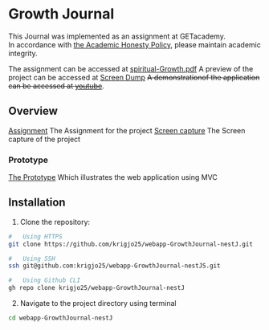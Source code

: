 #   Growth Journal


This Journal was implemented as an assignment at GETacademy.<br>
In accordance with [the Academic Honesty Policy](https://cs50.harvard.edu/x/2023/honesty/), please maintain academic integrity.<br>

The assignment can be accessed at [spiritual-Growth.pdf](/lib/documents/spiritual-Growth.pdf)
A preview of the project can be accessed at [Screen Dump](/lib/documents/spiritual-Growth-screen-dump.pdf)
~~A demonstrationof the application can be accessed at [youtube]()~~.

## Overview
[Assignment](./prototype/documents/spiritual-Growth.pdf) The Assignment for the project
[Screen capture](./prototype/documents/Eternal%20Zen.pdf) The Screen capture of the project

### Prototype
[The Prototype](./prototype/index.html) Which illustrates the web application using MVC


## Installation
1. Clone the repository:
```sh
#   Using HTTPS
git clone https://github.com/krigjo25/webapp-GrowthJournal-nestJ.git

#   Using SSH
ssh git@github.com:krigjo25/webapp-GrowthJournal-nestJS.git

#   Using Github CLI
gh repo clone krigjo25/webapp-GrowthJournal-nestJ
```

2. Navigate to the project directory using terminal
```sh
cd webapp-GrowthJournal-nestJ
```